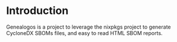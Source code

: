 # Introduction

Genealogos is a project to leverage the nixpkgs project to generate CycloneDX SBOMs files, and easy to read HTML SBOM reports.
